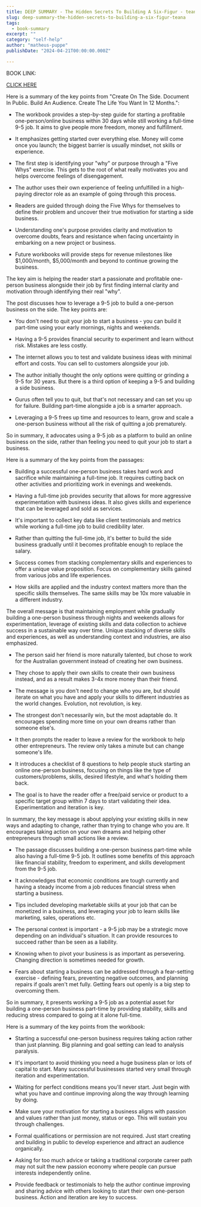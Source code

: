 ```yaml
---
title: DEEP SUMMARY - The Hidden Secrets To Building A Six-Figur - teana
slug: deep-summary-the-hidden-secrets-to-building-a-six-figur-teana
tags: 
  - book-summary
excerpt: ""
category: "self-help"
author: "matheus-puppe"
publishDate: "2024-04-21T00:00:00.000Z"

---
```


BOOK LINK:

[CLICK HERE](https://www.amazon.com/gp/search?ie=UTF8&tag=matheuspupp0a-20&linkCode=ur2&linkId=4410b525877ab397377c2b5e60711c1a&camp=1789&creative=9325&index=books&keywords=the-hidden-secrets-to-building-a-six-figur-teana)



 Here is a summary of the key points from "Create On The Side. Document In Public. Build An Audience. Create The Life You Want In 12 Months.":

- The workbook provides a step-by-step guide for starting a profitable one-person/online business within 30 days while still working a full-time 9-5 job. It aims to give people more freedom, money and fulfillment. 

- It emphasizes getting started over everything else. Money will come once you launch; the biggest barrier is usually mindset, not skills or experience. 

- The first step is identifying your "why" or purpose through a "Five Whys" exercise. This gets to the root of what really motivates you and helps overcome feelings of disengagement. 

- The author uses their own experience of feeling unfulfilled in a high-paying director role as an example of going through this process. 

- Readers are guided through doing the Five Whys for themselves to define their problem and uncover their true motivation for starting a side business. 

- Understanding one's purpose provides clarity and motivation to overcome doubts, fears and resistance when facing uncertainty in embarking on a new project or business. 

- Future workbooks will provide steps for revenue milestones like $1,000/month, $5,000/month and beyond to continue growing the business.

The key aim is helping the reader start a passionate and profitable one-person business alongside their job by first finding internal clarity and motivation through identifying their real "why".

 

The post discusses how to leverage a 9-5 job to build a one-person business on the side. The key points are:

- You don't need to quit your job to start a business - you can build it part-time using your early mornings, nights and weekends. 

- Having a 9-5 provides financial security to experiment and learn without risk. Mistakes are less costly.

- The internet allows you to test and validate business ideas with minimal effort and costs. You can sell to customers alongside your job. 

- The author initially thought the only options were quitting or grinding a 9-5 for 30 years. But there is a third option of keeping a 9-5 and building a side business. 

- Gurus often tell you to quit, but that's not necessary and can set you up for failure. Building part-time alongside a job is a smarter approach.

- Leveraging a 9-5 frees up time and resources to learn, grow and scale a one-person business without all the risk of quitting a job prematurely.

So in summary, it advocates using a 9-5 job as a platform to build an online business on the side, rather than feeling you need to quit your job to start a business.

 Here is a summary of the key points from the passages:

- Building a successful one-person business takes hard work and sacrifice while maintaining a full-time job. It requires cutting back on other activities and prioritizing work in evenings and weekends. 

- Having a full-time job provides security that allows for more aggressive experimentation with business ideas. It also gives skills and experience that can be leveraged and sold as services.

- It's important to collect key data like client testimonials and metrics while working a full-time job to build credibility later. 

- Rather than quitting the full-time job, it's better to build the side business gradually until it becomes profitable enough to replace the salary. 

- Success comes from stacking complementary skills and experiences to offer a unique value proposition. Focus on complementary skills gained from various jobs and life experiences. 

- How skills are applied and the industry context matters more than the specific skills themselves. The same skills may be 10x more valuable in a different industry. 

The overall message is that maintaining employment while gradually building a one-person business through nights and weekends allows for experimentation, leverage of existing skills and data collection to achieve success in a sustainable way over time. Unique stacking of diverse skills and experiences, as well as understanding context and industries, are also emphasized.

 

- The person said her friend is more naturally talented, but chose to work for the Australian government instead of creating her own business. 

- They chose to apply their own skills to create their own business instead, and as a result makes 3-4x more money than their friend. 

- The message is you don't need to change who you are, but should iterate on what you have and apply your skills to different industries as the world changes. Evolution, not revolution, is key. 

- The strongest don't necessarily win, but the most adaptable do. It encourages spending more time on your own dreams rather than someone else's. 

- It then prompts the reader to leave a review for the workbook to help other entrepreneurs. The review only takes a minute but can change someone's life. 

- It introduces a checklist of 8 questions to help people stuck starting an online one-person business, focusing on things like the type of customers/problems, skills, desired lifestyle, and what's holding them back. 

- The goal is to have the reader offer a free/paid service or product to a specific target group within 7 days to start validating their idea. Experimentation and iteration is key.

In summary, the key message is about applying your existing skills in new ways and adapting to change, rather than trying to change who you are. It encourages taking action on your own dreams and helping other entrepreneurs through small actions like a review.

 

- The passage discusses building a one-person business part-time while also having a full-time 9-5 job. It outlines some benefits of this approach like financial stability, freedom to experiment, and skills development from the 9-5 job. 

- It acknowledges that economic conditions are tough currently and having a steady income from a job reduces financial stress when starting a business. 

- Tips included developing marketable skills at your job that can be monetized in a business, and leveraging your job to learn skills like marketing, sales, operations etc. 

- The personal context is important - a 9-5 job may be a strategic move depending on an individual's situation. It can provide resources to succeed rather than be seen as a liability. 

- Knowing when to pivot your business is as important as persevering. Changing direction is sometimes needed for growth. 

- Fears about starting a business can be addressed through a fear-setting exercise - defining fears, preventing negative outcomes, and planning repairs if goals aren't met fully. Getting fears out openly is a big step to overcoming them.

So in summary, it presents working a 9-5 job as a potential asset for building a one-person business part-time by providing stability, skills and reducing stress compared to going at it alone full-time.

 Here is a summary of the key points from the workbook:

- Starting a successful one-person business requires taking action rather than just planning. Big planning and goal setting can lead to analysis paralysis. 

- It's important to avoid thinking you need a huge business plan or lots of capital to start. Many successful businesses started very small through iteration and experimentation. 

- Waiting for perfect conditions means you'll never start. Just begin with what you have and continue improving along the way through learning by doing. 

- Make sure your motivation for starting a business aligns with passion and values rather than just money, status or ego. This will sustain you through challenges. 

- Formal qualifications or permission are not required. Just start creating and building in public to develop experience and attract an audience organically. 

- Asking for too much advice or taking a traditional corporate career path may not suit the new passion economy where people can pursue interests independently online. 

- Provide feedback or testimonials to help the author continue improving and sharing advice with others looking to start their own one-person business. Action and iteration are key to success.